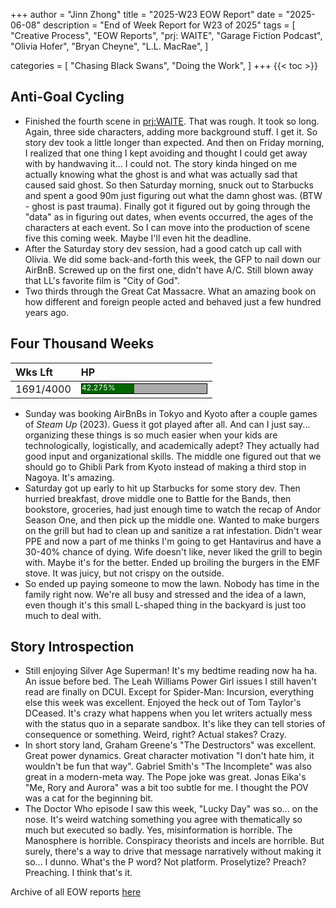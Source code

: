 +++
author = "Jinn Zhong"
title = "2025-W23 EOW Report"
date = "2025-06-08"
description = "End of Week Report for W23 of 2025"
tags = [
 "Creative Process",
 "EOW Reports",
 "prj: WAITE",
 "Garage Fiction Podcast",
 "Olivia Hofer",
 "Bryan Cheyne",
 "L.L. MacRae",
 ]

categories = [
 "Chasing Black Swans",
 "Doing the Work",
]
+++
{{< toc >}}

## Anti-Goal Cycling

* Finished the fourth scene in [prj:WAITE](https://journal.jinnzhong.com/tags/prj-waite/). That was rough. It took so long. Again, three side characters, adding more background stuff. I get it. So story dev took a little longer than expected. And then on Friday morning, I realized that one thing I kept avoiding and thought I could get away with by handwaving it... I could not. The story kinda hinged on me actually knowing what the ghost is and what was actually sad that caused said ghost. So then Saturday morning, snuck out to Starbucks and spent a good 90m just figuring out what the damn ghost was. (BTW - ghost is past trauma). Finally got it figured out by going through the "data" as in figuring out dates, when events occurred, the ages of the characters at each event. So I can move into the production of scene five this coming week. Maybe I'll even hit the deadline.
* After the Saturday story dev session, had a good catch up call with Olivia. We did some back-and-forth this week, the GFP to nail down our AirBnB. Screwed up on the first one, didn't have A/C. Still blown away that LL's favorite film is "City of God".
* Two thirds through the Great Cat Massacre. What an amazing book on how different and foreign people acted and behaved just a few hundred years ago.

## Four Thousand Weeks

| Wks Lft | HP |
| :--- | :--- |
| 1691/4000 | <div style="width:200px;height:15px;background:#AAAAAA;border:1.3px solid #000000;"><div style="width:42.275%;height:15px;background:#006600;font-size:12px; color:white; line-height:12px;">42.275%</div></div> |

* Sunday was booking AirBnBs in Tokyo and Kyoto after a couple games of _Steam Up_ (2023). Guess it got played after all. And can I just say... organizing these things is so much easier when your kids are technologically, logistically, and academically adept? They actually had good input and organizational skills. The middle one figured out that we should go to Ghibli Park from Kyoto instead of making a third stop in Nagoya. It's amazing.
* Saturday got up early to hit up Starbucks for some story dev. Then hurried breakfast, drove middle one to Battle for the Bands, then bookstore, groceries, had just enough time to watch the recap of Andor Season One, and then pick up the middle one. Wanted to make burgers on the grill but had to clean up and sanitize a rat infestation. Didn't wear PPE and now a part of me thinks I'm going to get Hantavirus and have a 30-40% chance of dying. Wife doesn't like, never liked the grill to begin with. Maybe it's for the better. Ended up broiling the burgers in the EMF stove. It was juicy, but not crispy on the outside.
* So ended up paying someone to mow the lawn. Nobody has time in the family right now. We're all busy and stressed and the idea of a lawn, even though it's this small L-shaped thing in the backyard is just too much to deal with.



## Story Introspection
* Still enjoying Silver Age Superman! It's my bedtime reading now ha ha. An issue before bed. The Leah Williams Power Girl issues I still haven't read are finally on DCUI. Except for Spider-Man: Incursion, everything else this week was excellent. Enjoyed the heck out of Tom Taylor's DCeased. It's crazy what happens when you let writers actually mess with the status quo in a separate sandbox. It's like they can tell stories of consequence or something. Weird, right? Actual stakes? Crazy.
* In short story land, Graham Greene's "The Destructors" was excellent. Great power dynamics. Great character motivation "I don't hate him, it wouldn't be fun that way". Gabriel Smith's "The Incomplete" was also great in a modern-meta way. The Pope joke was great. Jonas Eika's "Me, Rory and Aurora" was a bit too subtle for me. I thought the POV was a cat for the beginning bit.
* The Doctor Who episode I saw this week, "Lucky Day" was so... on the nose. It's weird watching something you agree with thematically so much but executed so badly. Yes, misinformation is horrible. The Manosphere is horrible. Conspiracy theorists and incels are horrible. But surely, there's a way to drive that message narratively without making it so... I dunno. What's the P word? Not platform. Proselytize? Preach? Preaching. I think that's it.




Archive of all EOW reports [here](https://journal.jinnzhong.com/tags/eow-reports)
